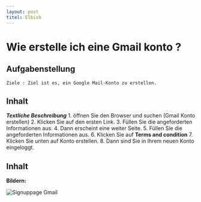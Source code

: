 ```yaml
---
layout: post
titel: Elbish
---
```

# Wie erstelle ich eine Gmail konto ?
## Aufgabenstellung
    Ziele : Ziel ist es, ein Google Mail-Konto zu erstellen.

## Inhalt
***Textliche Beschreibung***
    1. öffnen Sie den Browser und suchen (Gmail Konto erstellen)
    2. Klicken Sie auf den ersten Link.
    3. Füllen Sie die angeforderten Informationen aus.
    4. Dann erscheint eine weiter Seite.
    5. Füllen Sie die angeforderten Informationen aus.
    6. Klicken Sie auf **Terms and condition**
    7. Klicken Sie unten auf Konto erstellen.
    8. Dann sind Sie in Ihrem neuen Konto eingeloggt.
    


## Inhalt
**Bildern:**

![Signuppage Gmail](https://user-images.githubusercontent.com/78097812/129749307-26db1b2d-9fbe-4ea6-93aa-da25aa0c0451.png)

